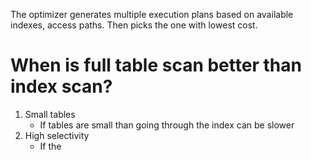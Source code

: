 The optimizer generates multiple execution plans based on available indexes, access paths. Then picks the one with lowest cost.

# When is full table scan better than index scan?
1. Small tables
	- If tables are small than going through the index can be slower
2. High selectivity
	- If the 